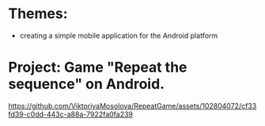 # Themes:
- creating a simple mobile application for the Android platform

# Project: Game "Repeat the sequence" on Android.

https://github.com/ViktoriyaMosolova/RepeatGame/assets/102804072/cf33fd39-c0dd-443c-a88a-7922fa0fa239
